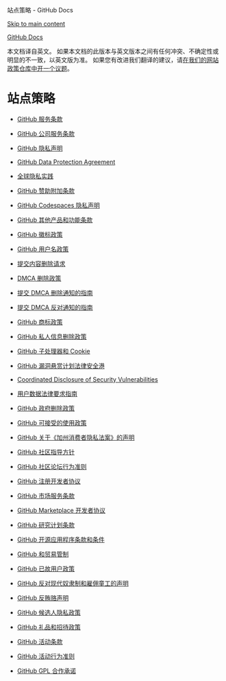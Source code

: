 站点策略 - GitHub Docs

[Skip to main content](#main-content)

[](/cn)[GitHub Docs](/cn)

本文档译自英文。 如果本文档的此版本与英文版本之间有任何冲突、不确定性或明显的不一致，以英文版为准。 如果您有改进我们翻译的建议，请[在我们的网站政策仓库中开一个议题](https://github.com/github/site-policy/issues)。

站点策略
==========

* [GitHub 服务条款](/cn/github/site-policy/github-terms-of-service)

* [GitHub 公司服务条款](/cn/github/site-policy/github-corporate-terms-of-service)

* [GitHub 隐私声明](/cn/github/site-policy/github-privacy-statement)

* [GitHub Data Protection Agreement](/cn/github/site-policy/github-data-protection-agreement)

* [全球隐私实践](/cn/github/site-policy/global-privacy-practices)

* [GitHub 赞助附加条款](/cn/github/site-policy/github-sponsors-additional-terms)

* [GitHub Codespaces 隐私声明](/cn/github/site-policy/github-codespaces-privacy-statement)

* [GitHub 其他产品和功能条款](/cn/github/site-policy/github-terms-for-additional-products-and-features)

* [GitHub 徽标政策](/cn/github/site-policy/github-logo-policy)

* [GitHub 用户名政策](/cn/github/site-policy/github-username-policy)

* [提交内容删除请求](/cn/github/site-policy/submitting-content-removal-requests)

* [DMCA 删除政策](/cn/github/site-policy/dmca-takedown-policy)

* [提交 DMCA 删除通知的指南](/cn/github/site-policy/guide-to-submitting-a-dmca-takedown-notice)

* [提交 DMCA 反对通知的指南](/cn/github/site-policy/guide-to-submitting-a-dmca-counter-notice)

* [GitHub 商标政策](/cn/github/site-policy/github-trademark-policy)

* [GitHub 私人信息删除政策](/cn/github/site-policy/github-private-information-removal-policy)

* [GitHub 子处理器和 Cookie](/cn/github/site-policy/github-subprocessors-and-cookies)

* [GitHub 漏洞悬赏计划法律安全港](/cn/github/site-policy/github-bug-bounty-program-legal-safe-harbor)

* [Coordinated Disclosure of Security Vulnerabilities](/cn/github/site-policy/coordinated-disclosure-of-security-vulnerabilities)

* [用户数据法律要求指南](/cn/github/site-policy/guidelines-for-legal-requests-of-user-data)

* [GitHub 政府删除政策](/cn/github/site-policy/github-government-takedown-policy)

* [GitHub 可接受的使用政策](/cn/github/site-policy/github-acceptable-use-policies)

* [GitHub 关于《加州消费者隐私法案》的声明](/cn/github/site-policy/githubs-notice-about-the-california-consumer-privacy-act)

* [GitHub 社区指导方针](/cn/github/site-policy/github-community-guidelines)

* [GitHub 社区论坛行为准则](/cn/github/site-policy/github-community-forum-code-of-conduct)

* [GitHub 注册开发者协议](/cn/github/site-policy/github-registered-developer-agreement)

* [GitHub 市场服务条款](/cn/github/site-policy/github-marketplace-terms-of-service)

* [GitHub Marketplace 开发者协议](/cn/github/site-policy/github-marketplace-developer-agreement)

* [GitHub 研究计划条款](/cn/github/site-policy/github-research-program-terms)

* [GitHub 开源应用程序条款和条件](/cn/github/site-policy/github-open-source-applications-terms-and-conditions)

* [GitHub 和贸易管制](/cn/github/site-policy/github-and-trade-controls)

* [GitHub 已故用户政策](/cn/github/site-policy/github-deceased-user-policy)

* [GitHub 反对现代奴隶制和雇佣童工的声明](/cn/github/site-policy/github-statement-against-modern-slavery-and-child-labor)

* [GitHub 反贿赂声明](/cn/github/site-policy/github-anti-bribery-statement)

* [GitHub 候选人隐私政策](/cn/github/site-policy/github-candidate-privacy-policy)

* [GitHub 礼品和招待政策](/cn/github/site-policy/github-gifts-and-entertainment-policy)

* [GitHub 活动条款](/cn/github/site-policy/github-event-terms)

* [GitHub 活动行为准则](/cn/github/site-policy/github-event-code-of-conduct)

* [GitHub GPL 合作承诺](/cn/github/site-policy/github-gpl-cooperation-commitment)
